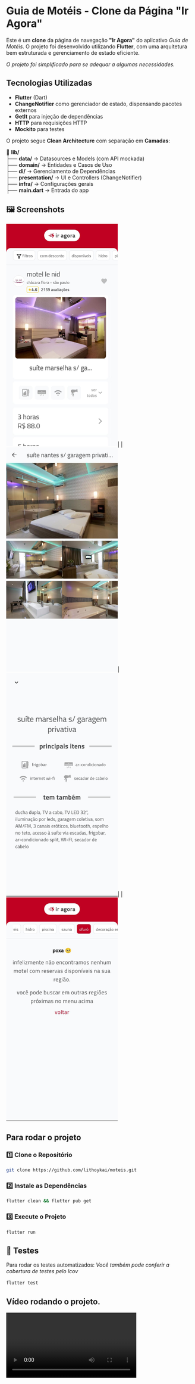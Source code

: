 
# Guia de Motéis - Clone da Página "Ir Agora"

Este é um **clone** da página de navegação **"Ir Agora"** do aplicativo _Guia de Motéis_. O projeto foi desenvolvido utilizando **Flutter**, com uma arquitetura bem estruturada e gerenciamento de estado eficiente.

*O projeto foi simplificado para se adequar a algumas necessidades.*

## **Tecnologias Utilizadas**
-   **Flutter** (Dart)
-   **ChangeNotifier** como gerenciador de estado, dispensando pacotes externos
-   **GetIt** para injeção de dependências
-   **HTTP** para requisições HTTP
-   **Mockito** para testes

O projeto segue **Clean Architecture** com separação em **Camadas**:

📂 **lib/**  
├── **data/** → Datasources e Models (com API mockada)  
├── **domain/** → Entidades e Casos de Uso  
├── **di/** → Gerenciamento de Dependências  
├── **presentation/** → UI e Controllers (ChangeNotifier)  
├── **infra/** → Configurações gerais  
├── **main.dart** → Entrada do app

## 🖼 **Screenshots**

<img src="assets/imgs/github/screenshot0.jpeg" width="300">| |<img src="assets/imgs/github/screenshot1.jpeg" width="300">|<img src="assets/imgs/github/screenshot2.jpeg" width="300">| |<img src="assets/imgs/github/screenshot3.jpeg" width="300">

## **Para rodar o projeto**

### 1️⃣ **Clone o Repositório**

```sh
git clone https://github.com/lithoykai/moteis.git
```

### 2️⃣ **Instale as Dependências**

```sh
flutter clean && flutter pub get 
```
### 3️⃣ **Execute o Projeto**


```sh 
flutter run 
```

## 🧪 **Testes**

Para rodar os testes automatizados:
*Você também pode conferir a cobertura de testes pelo lcov*

```sh
flutter test
```

## Vídeo rodando o projeto.

<video width="350" controls>
  <source src="assets/video/video.mp4" type="video/mp4">
</video>
